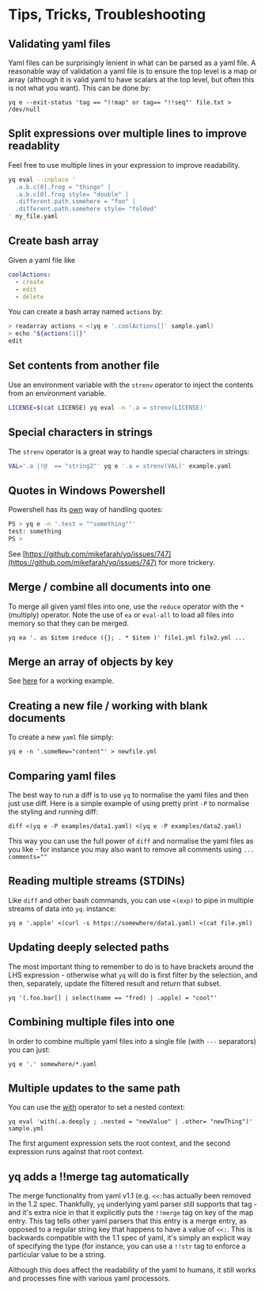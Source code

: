 # Tips, Tricks, Troubleshooting

## Validating yaml files

Yaml files can be surprisingly lenient in what can be parsed as a yaml file. A reasonable way of validation a yaml file is to ensure the top level is a map or array (although it is valid yaml to have scalars at the top level, but often this is not what you want). This can be done by:

```
yq e --exit-status 'tag == "!!map" or tag== "!!seq"' file.txt > /dev/null
```

## Split expressions over multiple lines to improve readablity

Feel free to use multiple lines in your expression to improve readability.

```bash
yq eval --inplace '
  .a.b.c[0].frog = "thingo" |
  .a.b.c[0].frog style= "double" |
  .different.path.somehere = "foo" |
  .different.path.somehere style= "folded"
' my_file.yaml
```

## Create bash array

Given a yaml file like

```yaml
coolActions:
  - create
  - edit
  - delete
```

You can create a bash array named `actions` by:

```bash
> readarray actions < <(yq e '.coolActions[]' sample.yaml)
> echo "${actions[1]}"
edit
```

## Set contents from another file

Use an environment variable with the `strenv` operator to inject the contents from an environment variable.

```bash
LICENSE=$(cat LICENSE) yq eval -n '.a = strenv(LICENSE)'
```

## Special characters in strings

The `strenv` operator is a great way to handle special characters in strings:

```bash
VAL='.a |!@  == "string2"' yq e '.a = strenv(VAL)' example.yaml
```

## Quotes in Windows Powershell

Powershell has its [own](https://docs.microsoft.com/en-us/powershell/module/microsoft.powershell.core/about/about\_quoting\_rules?view=powershell-7.1) way of handling quotes:

```bash
PS > yq e -n '.test = ""something""'
test: something
PS >
```

See [https://github.com/mikefarah/yq/issues/747](https://github.com/mikefarah/yq/issues/747) for more trickery.

## Merge / combine all documents into one

To merge all given yaml files into one, use the `reduce` operator with the `*` (multiply) operator. Note the use of `ea` or `eval-all` to load all files into memory so that they can be merged.

```
yq ea '. as $item ireduce ({}; . * $item )' file1.yml file2.yml ...
```

## Merge an array of objects by key

See [here](https://mikefarah.gitbook.io/yq/operators/multiply-merge#merge-arrays-of-objects-together-matching-on-a-key) for a working example.

## Creating a new file / working with blank documents

To create a new `yaml` file simply:

```
yq e -n '.someNew="content"' > newfile.yml
```

## Comparing yaml files

The best way to run a diff is to use `yq` to normalise the yaml files and then just use diff. Here is a simple example of using pretty print `-P` to normalise the styling and running diff:

```
diff <(yq e -P examples/data1.yaml) <(yq e -P examples/data2.yaml)
```

This way you can use the full power of `diff` and normalise the yaml files as you like - for instance you may also want to remove all comments using `... comments=""`

## Reading multiple streams (STDINs)

Like `diff` and other bash commands, you can use `<(exp)` to pipe in multiple streams of data into `yq`. instance:

```
yq e '.apple' <(curl -s https://somewhere/data1.yaml) <(cat file.yml)
```

## Updating deeply selected paths

The most important thing to remember to do is to have brackets around the LHS expression - otherwise what `yq` will do is first filter by the selection, and then, separately, update the filtered result and return that subset.

```
yq '(.foo.bar[] | select(name == "fred) | .apple) = "cool"'
```

## Combining multiple files into one

In order to combine multiple yaml files into a single file (with `---` separators) you can just:

```
yq e '.' somewhere/*.yaml
```

## Multiple updates to the same path

You can use the [with](../operators/with.md) operator to set a nested context:

```
yq eval 'with(.a.deeply ; .nested = "newValue" | .other= "newThing")' sample.yml
```

The first argument expression sets the root context, and the second expression runs against that root context.

## yq adds a !!merge tag automatically

The merge functionality from yaml v1.1 (e.g. `<<:`has actually been removed in the 1.2 spec. Thankfully, `yq` underlying yaml parser still supports that tag - and it's extra nice in that it explicitly puts the `!!merge` tag on key of the map entry. This tag tells other yaml parsers that this entry is a merge entry, as opposed to a regular string key that happens to have a value of `<<:`. This is backwards compatible with the 1.1 spec of yaml, it's simply an explicit way of specifying the type (for instance, you can use a `!!str` tag to enforce a particular value to be a string.

Although this does affect the readability of the yaml to humans, it still works and processes fine with various yaml processors.
